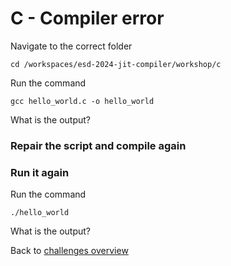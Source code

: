 # C - Compiler error

Navigate to the correct folder

    cd /workspaces/esd-2024-jit-compiler/workshop/c

Run the command

    gcc hello_world.c -o hello_world

What is the output?

### Repair the script and compile again

### Run it again
Run the command

    ./hello_world


What is the output?

Back to [challenges overview](/README.md)